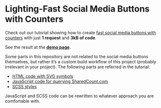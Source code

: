 # Lighting-Fast Social Media Buttons with Counters

Check out our tutorial showing how to create [fast social media buttons with counters](#) with just **1 request** and **3kB of code**.

See the result at the **[demo page](#)**.

Some parts in this repository are not related to the social media buttons themselves, but rather it’s a custom build workflow of this project (probably irrelevant in your project). The following parts are referred in the tutorial:

- [HTML code with SVG symbols](https://github.com/xfiveco/fast-social-media-buttons/blob/master/index.html)
- [JavaScript code for querying SharedCount.com](https://github.com/xfiveco/fast-social-media-buttons/blob/master/assets/js/modules/shareButtons.js)
- [SCSS styles](https://github.com/xfiveco/fast-social-media-buttons/blob/master/assets/scss/_components.share-buttons.scss)

JavaScript and SCSS code can be rewritten to whatever approach you are comfortable with.
